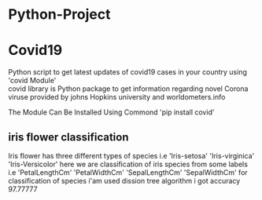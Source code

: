 # Python-Project

# Covid19


Python script to get latest updates of covid19 cases in your country using 'covid Module'  
covid library is Python package to get information regarding novel Corona viruse provided by johns Hopkins university and worldometers.info

The Module Can Be Installed Using Commond 'pip install covid'

 
## iris flower classification
Iris flower has three different types of species i.e 'Iris-setosa' 'Iris-virginica' 'Iris-Versicolor' here we are classification of iris species from some labels i.e 'PetalLengthCm' 'PetalWidthCm' 'SepalLengthCm' 'SepalWidthCm' for classification of species i'am used dission tree algorithm i got accuracy 97.77777   
